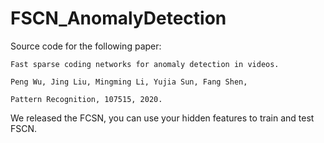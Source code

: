# FSCN_AnomalyDetection

Source code for the following paper:

```
Fast sparse coding networks for anomaly detection in videos. 

Peng Wu, Jing Liu, Mingming Li, Yujia Sun, Fang Shen,

Pattern Recognition, 107515, 2020.
```



We released the FCSN, you can use your hidden features to train and test FSCN.